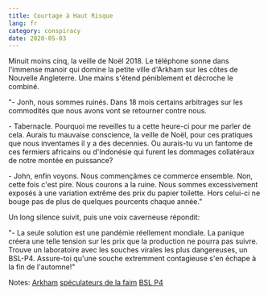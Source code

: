 ```yaml
---
title: Courtage à Haut Risque
lang: fr
category: conspiracy
date: 2020-05-03
---
```


Minuit moins cinq, la veille de Noël 2018. Le téléphone sonne dans l'immense manoir qui domine la petite ville d'Arkham
sur les côtes de Nouvelle Angleterre. Une mains s'étend péniblement et décroche le combiné.

"\- Jonh, nous sommes ruinés. Dans 18 mois certains arbitrages sur les commodités que nous avons vont se retourner contre nous.

\- Tabernacle. Pourquoi me reveilles tu a cette heure-ci pour me parler de cela. Aurais tu mauvaise conscience, la veille de Noël, 
pour ces pratiques que nous inventames il y a des decennies. Ou aurais-tu vu un fantome de ces fermiers africains ou d'Indonésie qui
furent les dommages collatéraux de notre montée en puissance?

\- John, enfin voyons. Nous commençâmes ce commerce ensemble. Non, cette fois c'est pire. Nous courons a la ruine. Nous sommes
excessivement exposés à une variation extrême des prix du papier toilette. Hors celui-ci ne bouge pas de plus de quelques pourcents chaque année."

Un long silence suivit, puis une voix caverneuse répondit:

"\- La seule solution est une pandémie réellement mondiale. La panique créera une telle tension sur les prix que la production ne pourra
pas suivre. Trouve un laboratoire avec les souches virales les plus dangereuses, un BSL-P4. Assure-toi qu'une souche extremment contagieuse 
s'en échape à la fin de l'automne!"

Notes:
[Arkham](https://fr.wikipedia.org/wiki/Arkham)
[spéculateurs de la faim](https://www.foodwatch.org/uploads/tx_abdownloads/files/foodwatch-report_Les-spculateurs-de-la-faim_oct2011_ger_01.pdf)
[BSL P4](https://fr.wikipedia.org/wiki/Laboratoire_P4)
